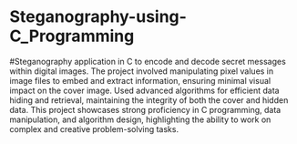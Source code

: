 # Steganography-using-C_Programming
#Steganography application in C to encode and decode secret messages within digital images. The project involved manipulating pixel values in image files to embed and extract information, ensuring minimal visual impact on the cover image. Used advanced algorithms for efficient data hiding and retrieval, maintaining the integrity of both the cover and hidden data.
This project showcases strong proficiency in C programming, data manipulation, and algorithm design, highlighting the ability to work on complex and creative problem-solving tasks.
